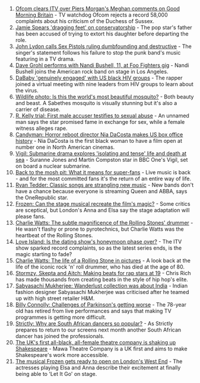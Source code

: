 1. [Ofcom clears ITV over Piers Morgan's Meghan comments on Good Morning Britain](https://www.bbc.co.uk/news/entertainment-arts-58354662?at_medium=RSS&at_campaign=KARANGA) - TV watchdog Ofcom rejects a record 58,000 complaints about his criticism of the Duchess of Sussex.
2. [Jamie Spears 'dragging feet' on conservatorship](https://www.bbc.co.uk/news/entertainment-arts-58406346?at_medium=RSS&at_campaign=KARANGA) - The pop star's father has been accused of trying to extort his daughter before departing the role.
3. [John Lydon calls Sex Pistols ruling dumbfounding and destructive](https://www.bbc.co.uk/news/entertainment-arts-58394811?at_medium=RSS&at_campaign=KARANGA) - The singer's statement follows his failure to stop the punk band's music featuring in a TV drama.
4. [Dave Grohl performs with Nandi Bushell, 11, at Foo Fighters gig](https://www.bbc.co.uk/news/uk-england-suffolk-58398324?at_medium=RSS&at_campaign=KARANGA) - Nandi Bushell joins the American rock band on stage in Los Angeles.
5. [DaBaby 'genuinely engaged' with US black HIV groups](https://www.bbc.co.uk/news/newsbeat-58408048?at_medium=RSS&at_campaign=KARANGA) - The rapper joined a virtual meeting with nine leaders from HIV groups to learn about the virus.
6. [Wildlife photo: Is this the world's most beautiful mosquito?](https://www.bbc.co.uk/news/science-environment-58398905?at_medium=RSS&at_campaign=KARANGA) - Both beauty and beast. A Sabethes mosquito is visually stunning but it's also a carrier of disease.
7. [R. Kelly trial: First male accuser testifies to sexual abuse](https://www.bbc.co.uk/news/entertainment-arts-58393119?at_medium=RSS&at_campaign=KARANGA) - An unnamed man says the star promised fame in exchange for sex, while a female witness alleges rape.
8. [Candyman: Horror reboot director Nia DaCosta makes US box office history](https://www.bbc.co.uk/news/entertainment-arts-58394806?at_medium=RSS&at_campaign=KARANGA) - Nia DaCosta is the first black woman to have a film open at number one in North American cinemas.
9. [Vigil: Submarine drama explores 'isolating and tense' life and death at sea](https://www.bbc.co.uk/news/entertainment-arts-58334990?at_medium=RSS&at_campaign=KARANGA) - Suranne Jones and Martin Compston star in BBC One's Vigil, set on board a nuclear submarine.
10. [Back to the mosh pit: What it means for super-fans](https://www.bbc.co.uk/news/stories-58284331?at_medium=RSS&at_campaign=KARANGA) - Live music is back - and for the most committed fans it's the return of an entire way of life.
11. [Ryan Tedder: Classic songs are strangling new music](https://www.bbc.co.uk/news/entertainment-arts-58329477?at_medium=RSS&at_campaign=KARANGA) - New bands don't have a chance because everyone is streaming Queen and ABBA, says the OneRepublic star.
12. [Frozen: Can the stage musical recreate the film's magic?](https://www.bbc.co.uk/news/entertainment-arts-57968594?at_medium=RSS&at_campaign=KARANGA) - Some critics are sceptical, but London's Anna and Elsa say the stage adaptation will please fans.
13. [Charlie Watts: The subtle magnificence of the Rolling Stones' drummer](https://www.bbc.co.uk/news/entertainment-arts-58323536?at_medium=RSS&at_campaign=KARANGA) - He wasn't flashy or prone to pyrotechnics, but Charlie Watts was the heartbeat of the Rolling Stones.
14. [Love Island: Is the dating show's honeymoon phase over?](https://www.bbc.co.uk/news/entertainment-arts-58270729?at_medium=RSS&at_campaign=KARANGA) - The ITV show sparked record complaints, so as the latest series ends, is the magic starting to fade?
15. [Charlie Watts: The life of a Rolling Stone in pictures](https://www.bbc.co.uk/news/entertainment-arts-58323305?at_medium=RSS&at_campaign=KARANGA) - A look back at the life of the iconic rock 'n' roll drummer, who has died at the age of 80.
16. [Stormzy, Skepta and Aitch: Making beats for rap stars at 19](https://www.bbc.co.uk/news/uk-wales-58355499?at_medium=RSS&at_campaign=KARANGA) - Chris Rich has made thousands from creating beats in the style of hip hop's elite.
17. [Sabyasachi Mukherjee: Wanderlust collection was about India](https://www.bbc.co.uk/news/world-asia-58355795?at_medium=RSS&at_campaign=KARANGA) - Indian fashion designer Sabyasachi Mukherjee was criticised after he teamed up with high street retailer H&M.
18. [Billy Connolly: Challenges of Parkinson's getting worse](https://www.bbc.co.uk/news/uk-scotland-58319635?at_medium=RSS&at_campaign=KARANGA) - The 78-year old has retired from live performances and says that making TV programmes is getting more difficult.
19. [Strictly: Why are South African dancers so popular?](https://www.bbc.co.uk/news/entertainment-arts-58363064?at_medium=RSS&at_campaign=KARANGA) - As Strictly prepares to return to our screens next month another South African dancer has joined the professionals.
20. [The UK's first all-black, all-female theatre company is shaking up Shakespeare](https://www.bbc.co.uk/news/entertainment-arts-58285815?at_medium=RSS&at_campaign=KARANGA) - Mawa Theatre Company is a UK first and aims to make Shakespeare's work more accessible.
21. [The musical Frozen gets ready to open on London's West End](https://www.bbc.co.uk/news/entertainment-arts-58336958?at_medium=RSS&at_campaign=KARANGA) - The actresses playing Elsa and Anna describe their excitement at finally being able to 'Let It Go' on stage.
